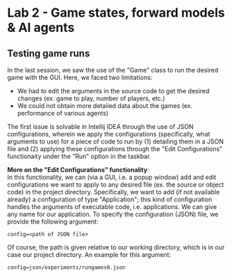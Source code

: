 # Lab 2 - Game states, forward models & AI agents
## Testing game runs
In the last session, we saw the use of the "Game" class to run the desired game with the GUI. Here, we faced two limitations:

- We had to edit the arguments in the source code to get the desired changes (ex. game to play, number of players, etc.)
- We could not obtain more detailed data about the games (ex. performance of various agents)

The first issue is solvable in Intellij IDEA through the use of JSON configurations, wherein we apply the configurations (specifically, what arguments to use) for a piece of code to run by (1) detailing them in a JSON file and (2) applying these configurations through the "Edit Configurations" functionaity under the "Run" option in the taskbar.

**More on the "Edit Configurations" functionality**:<br>
In this functionality, we can (via a GUI, i.e. a popup window) add and edit configurations we want to apply to any desired file (ex. the source or object code) in the project directory. Specifically, we want to add (if not available already) a configuration of type "Application"; this kind of configuration handles the arguments of executable code, i.e. applications. We can give any name for our application. To specify the configuration (JSON) file, we provide the following argument:

`config=<path of JSON file>`

Of course, the path is given relative to our working directory, which is in our case our project directory. An example for this argument:

`config=json/experiments/rungames0.json`
